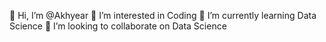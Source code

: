 👋 Hi, I’m @Akhyear 
👀 I’m interested in Coding
🌱 I’m currently learning Data Science 
💞️ I’m looking to collaborate on Data Science 
